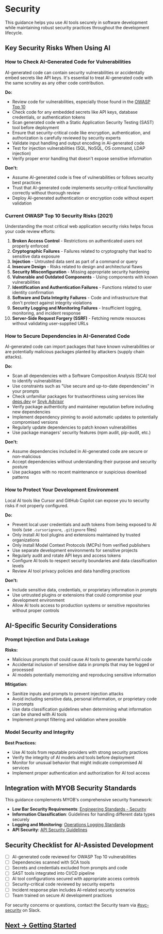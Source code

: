 # Security

This guidance helps you use AI tools securely in software development while maintaining robust security practices throughout the development lifecycle.

## Key Security Risks When Using AI

### How to Check AI-Generated Code for Vulnerabilities

AI-generated code can contain security vulnerabilities or accidentally embed secrets like API keys. It's essential to treat AI-generated code with the same scrutiny as any other code contribution.

**Do:**
- Review code for vulnerabilities, especially those found in the [OWASP Top 10](https://owasp.org/Top10/)
- Check code for any embedded secrets like API keys, database credentials, or authentication tokens
- Scan generated code with a Static Application Security Testing (SAST) tool before deployment
- Ensure that security-critical code like encryption, authentication, and authorization is carefully reviewed by security experts
- Validate input handling and output encoding in AI-generated code
- Test for injection vulnerabilities (SQL, NoSQL, OS command, LDAP injection)
- Verify proper error handling that doesn't expose sensitive information

**Don't:**
- Assume AI-generated code is free of vulnerabilities or follows security best practices
- Trust that AI-generated code implements security-critical functionality correctly without thorough review
- Deploy AI-generated authentication or encryption code without expert validation

### Current OWASP Top 10 Security Risks (2021)

Understanding the most critical web application security risks helps focus your code review efforts:

1. **Broken Access Control** - Restrictions on authenticated users not properly enforced
2. **Cryptographic Failures** - Failures related to cryptography that lead to sensitive data exposure
3. **Injection** - Untrusted data sent as part of a command or query
4. **Insecure Design** - Risks related to design and architectural flaws
5. **Security Misconfiguration** - Missing appropriate security hardening
6. **Vulnerable and Outdated Components** - Using components with known vulnerabilities
7. **Identification and Authentication Failures** - Functions related to user identity confirmation
8. **Software and Data Integrity Failures** - Code and infrastructure that don't protect against integrity violations
9. **Security Logging and Monitoring Failures** - Insufficient logging, monitoring, and incident response
10. **Server-Side Request Forgery (SSRF)** - Fetching remote resources without validating user-supplied URLs

### How to Secure Dependencies in AI-Generated Code

AI-generated code can import packages that have known vulnerabilities or are potentially malicious packages planted by attackers (supply chain attacks).

**Do:**
- Scan all dependencies with a Software Composition Analysis (SCA) tool to identify vulnerabilities
- Use constraints such as "Use secure and up-to-date dependencies" in your prompts
- Check unfamiliar packages for trustworthiness using services like [deps.dev](https://deps.dev) or [Snyk Advisor](https://snyk.io/advisor/)
- Verify package authenticity and maintainer reputation before including new dependencies
- Implement dependency pinning to avoid automatic updates to potentially compromised versions
- Regularly update dependencies to patch known vulnerabilities
- Use package managers' security features (npm audit, pip-audit, etc.)

**Don't:**
- Assume dependencies included in AI-generated code are secure or non-malicious
- Accept dependencies without understanding their purpose and security posture
- Use packages with no recent maintenance or suspicious download patterns

### How to Protect Your Development Environment

Local AI tools like Cursor and GitHub Copilot can expose you to security risks if not properly configured.

**Do:**
- Prevent local user credentials and auth tokens from being exposed to AI tools (use `.cursorignore`, `.gitignore` files)
- Only install AI tool plugins and extensions maintained by trusted organizations
- Only install Model Context Protocols (MCPs) from verified publishers
- Use separate development environments for sensitive projects
- Regularly audit and rotate API keys and access tokens
- Configure AI tools to respect security boundaries and data classification levels
- Review AI tool privacy policies and data handling practices

**Don't:**
- Include sensitive data, credentials, or proprietary information in prompts
- Use untrusted plugins or extensions that could compromise your development environment
- Allow AI tools access to production systems or sensitive repositories without proper controls

## AI-Specific Security Considerations

### Prompt Injection and Data Leakage

**Risks:**
- Malicious prompts that could cause AI tools to generate harmful code
- Accidental inclusion of sensitive data in prompts that may be logged or processed
- AI models potentially memorizing and reproducing sensitive information

**Mitigation:**
- Sanitize inputs and prompts to prevent injection attacks
- Avoid including sensitive data, personal information, or proprietary code in prompts
- Use data classification guidelines when determining what information can be shared with AI tools
- Implement prompt filtering and validation where possible

### Model Security and Integrity

**Best Practices:**
- Use AI tools from reputable providers with strong security practices
- Verify the integrity of AI models and tools before deployment
- Monitor for unusual behavior that might indicate compromised AI services
- Implement proper authentication and authorization for AI tool access

## Integration with MYOB Security Standards

This guidance complements MYOB's comprehensive security framework:

- **Low Bar Security Requirements**: [Engineering Standards - Security](../standards/security.md)
- **Information Classification**: Guidelines for handling different data types securely
- **Logging and Monitoring**: [Operations Logging Standards](../operations/logging.md)
- **API Security**: [API Security Guidelines](../apis/api-security/README.md)

## Security Checklist for AI-Assisted Development

- [ ] AI-generated code reviewed for OWASP Top 10 vulnerabilities
- [ ] Dependencies scanned with SCA tools
- [ ] Secrets and credentials excluded from prompts and code
- [ ] SAST tools integrated into CI/CD pipeline
- [ ] AI tool configurations secured with appropriate access controls
- [ ] Security-critical code reviewed by security experts
- [ ] Incident response plan includes AI-related security scenarios
- [ ] Team trained on secure AI development practices

For security concerns or questions, contact the Security team via [#svc-security](https://myob.slack.com/messages/CANT8SKFY) on Slack.

## [Next -> Getting Started](../getting-started/README.md)